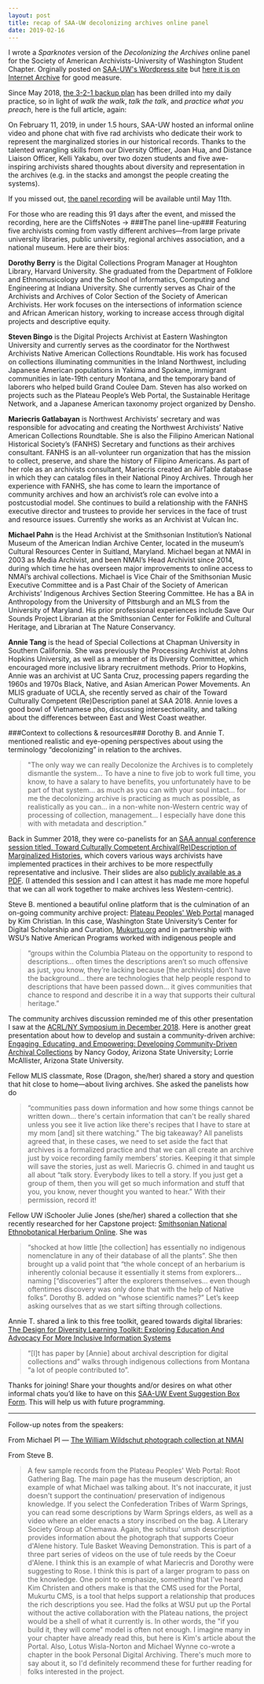 ```yaml
---
layout: post
title: recap of SAA-UW decolonizing archives online panel 
date: 2019-02-16
---
```

I wrote a _Sparknotes_ version of the _Decolonizing the Archives_ online panel for the Society of American Archivists-University of Washington Student Chapter. Orginally posted on [SAA-UW's Wordpress site](https://saauw.wordpress.com/2019/02/16/recap-saa-uw-decolonizing-archives-online-panel/) but [here it is on Internet Archive](https://web.archive.org/web/20190310153943/https://saauw.wordpress.com/2019/02/16/recap-saa-uw-decolonizing-archives-online-panel/) for good measure. 

Since May 2018, [the 3-2-1 backup plan](http://preservethispodcast.org/assets/PreserveThisPodcast_Zine_Online.pdf#page=10) has been drilled into my daily practice, so in light of _walk the walk_, _talk the talk_, and 
_practice what you preach_, here is the full article, again:

On February 11, 2019, in under 1.5 hours, SAA-UW hosted an informal online video and phone chat with five rad archivists who dedicate their work to represent the marginalized stories in our historical records. Thanks to the talented wrangling skills from our Diversity Officer, Joan Hua, and Distance Liaison Officer, Kelli Yakabu, over two dozen students and five awe-inspiring archivists shared thoughts about diversity and representation in the archives (e.g. in the stacks and amongst the people creating the systems).

If you missed out, [the panel recording](https://washington.zoom.us/recording/play/SxaRWHlvAZLAOi9S3pbCceCi8UDOYV7FEFM0iHdBbeGDXz3TUfYRf-DL0l-Zz-qT?continueMode=true) will be available until May 11th. 

For those who are reading this 91 days after the event, and missed the recording, here are the CliffsNotes → 
###The panel line-up###
Featuring five archivists coming from vastly different archives—from large private university libraries, public university, regional archives association, and a national museum. Here are their bios:

**Dorothy Berry** is the Digital Collections Program Manager at Houghton Library, Harvard University. She graduated from the Department of Folklore and Ethnomusicology and the School of Informatics, Computing and Engineering at Indiana University. She currently serves as Chair of the Archivists and Archives of Color Section of the Society of American Archivists. Her work focuses on the intersections of information science and African American history, working to increase access through digital projects and descriptive equity.

**Steven Bingo** is the Digital Projects Archivist at Eastern Washington University and currently serves as the coordinator for the Northwest Archivists Native American Collections Roundtable. His work has focused on collections illuminating communities in the Inland Northwest, including Japanese American populations in Yakima and Spokane, immigrant communities in late-19th century Montana, and the temporary band of laborers who helped build Grand Coulee Dam. Steven has also worked on projects such as the Plateau People’s Web Portal, the Sustainable Heritage Network, and a Japanese American taxonomy project organized by Densho.

**Mariecris Gatlabayan** is Northwest Archivists’ secretary and was responsible for advocating and creating the Northwest Archivists’ Native American Collections Roundtable. She is also the Filipino American National Historical Society’s (FANHS) Secretary and functions as their archives consultant. FANHS is an all-volunteer run organization that has the mission to collect, preserve, and share the history of Filipino Americans. As part of her role as an archivists consultant, Mariecris created an AirTable database in which they can catalog files in their National Pinoy Archives. Through her experience with FANHS, she has come to learn the importance of community archives and how an archivist’s role can evolve into a postcustodial model. She continues to build a relationship with the FANHS executive director and trustees to provide her services in the face of trust and resource issues. Currently she works as an Archivist at Vulcan Inc.

**Michael Pahn** is the Head Archivist at the Smithsonian Institution’s National Museum of the American Indian Archive Center, located in the museum’s Cultural Resources Center in Suitland, Maryland. Michael began at NMAI in 2003 as Media Archivist, and been NMAI’s Head Archivist since 2014, during which time he has overseen major improvements to online access to NMAI’s archival collections. Michael is Vice Chair of the Smithsonian Music Executive Committee and is a Past Chair of the Society of American Archivists’ Indigenous Archives Section Steering Committee. He has a BA in Anthropology from the University of Pittsburgh and an MLS from the University of Maryland. His prior professional experiences include Save Our Sounds Project Librarian at the Smithsonian Center for Folklife and Cultural Heritage, and Librarian at The Nature Conservancy.

**Annie Tang** is the head of Special Collections at Chapman University in Southern California. She was previously the Processing Archivist at Johns Hopkins University, as well as a member of its Diversity Committee, which encouraged more inclusive library recruitment methods. Prior to Hopkins, Annie was an archivist at UC Santa Cruz, processing papers regarding the 1960s and 1970s Black, Native, and Asian American Power Movements. An MLIS graduate of UCLA, she recently served as chair of the Toward Culturally Competent (Re)Description panel at SAA 2018. Annie loves a good bowl of Vietnamese pho, discussing intersectionality, and talking about the differences between East and West Coast weather.

###Context to collections & resources###
Dorothy B. and Annie T. mentioned realistic and eye-opening perspectives about using the terminology “decolonizing” in relation to the archives. 
>"The only way we can really Decolonize the Archives is to completely dismantle the system… To have a nine to five job to work full time, you know, to have a salary to have benefits, you unfortunately have to be part of that system… as much as you can with your soul intact… for me the decolonizing archive is practicing as much as possible, as realistically as you can… in a non-white non-Western centric way of processing of collection, management… I especially have done this with with metadata and description.” 

Back in Summer 2018, they were co-panelists for an [SAA annual conference session titled, Toward Culturally Competent Archival(Re)Description of Marginalized Histories](https://archives2018.sched.com/event/ESld/101-toward-culturally-competent-archival-redescription-of-marginalized-histories), which covers various ways archivists have implemented practices in their archives to be more respectfully representative and inclusive. Their slides are also [publicly available as a PDF](https://schd.ws/hosted_files/archives2018/b4/s101_slides.pdf). (I attended this session and I can attest it has made me more hopeful that we can all work together to make archives less Western-centric).

Steve B. mentioned a beautiful online platform that is the culmination of an on-going community archive project: [Plateau Peoples' Web Portal](https://plateauportal.libraries.wsu.edu) managed by Kim Christian. In this case, Washington State University’s Center for Digital Scholarship and Curation, [Mukurtu.org](http://mukurtu.org/) and in partnership with WSU’s Native American Programs worked with indigenous people and 
>“groups within the Columbia Plateau on the opportunity to respond to descriptions… often times the descriptions aren’t so much offensive as just, you know, they’re lacking because [the archivists] don’t have the background… there are technologies that help people respond to descriptions that have been passed down… it gives communities that chance to respond and describe it in a way that supports their cultural heritage.”

The community archives discussion reminded me of this other presentation I saw at the [ACRL/NY Symposium in December 2018](https://acrlny2018symposium.wordpress.com/program/). Here is another great presentation about how to develop and sustain a community-driven archive: [Engaging, Educating, and Empowering: Developing Community-Driven Archival Collections](https://drive.google.com/file/d/1z3RsqUNRDxusu5jInjmsGW1OAOy6otes/view) by Nancy Godoy, Arizona State University; Lorrie McAllister, Arizona State University.

Fellow MLIS classmate, Rose (Dragon, she/her) shared a story and question that hit close to home—about living archives. She asked the panelists how do 
>“communities pass down information and how some things cannot be written down… there's certain information that can't be really shared unless you see it live action like there's recipes that I have to stare at my mom [and] sit there watching.”
The big takeaway? All panelists agreed that, in these cases, we need to set aside the fact that archives is a formalized practice and that we can all create an archive just by voice recording family members’ stories. Keeping it that simple will save the stories, just as well. 
Mariecris G. chimed in and taught us all about 
>“talk story. Everybody likes to tell a story. If you just get a group of them, then you will get so much information and stuff that you, you know, never thought you wanted to hear.” 
With their permission, record it!

Fellow UW iSchooler Julie Jones (she/her) shared a collection that she recently researched for her Capstone project: [Smithsonian National Ethnobotanical Herbarium Online](https://neho.si.edu). 
She was 
>“shocked at how little [the collection] has essentially no indigenous nomenclature in any of their database of all the plants”. She then brought up a valid point that “the whole concept of an herbarium is inherently colonial because it essentially it stems from explorers… naming [“discoveries”] after the explorers themselves… even though oftentimes discovery was only done that with the help of Native folks”.
Dorothy B. added on 
>“whose scientific names?” 
Let’s keep asking ourselves that as we start sifting through collections.

Annie T. shared a link to this free toolkit, geared towards digital libraries: [The Design for Diversity Learning Toolkit: Exploring Education And Advocacy For More Inclusive Information Systems](https://des4div.library.northeastern.edu/)
>“[I]t has paper by [Annie] about archival description for digital collections and” walks through indigenous collections from Montana “a lot of people contributed to”. 

Thanks for joining! Share your thoughts and/or desires on what other informal chats you’d like to have on this [SAA-UW Event Suggestion Box Form](https://docs.google.com/forms/d/e/1FAIpQLScBCVqvMVYCaWr7yfQpb47CBZaq2eykSuhTzksLQUzK_kHHiA/viewform). This will help us with future programming.

------

Follow-up notes from the speakers:

From Michael Pl — [The William Wildschut photograph collection at NMAI](https://sova.si.edu/record/NMAI.AC.001.033)

From Steve B.
>A few sample records from the Plateau Peoples' Web Portal:
Root Gathering Bag. The main page has the museum description, an example of what Michael was talking about. It's not inaccurate, it just doesn't support the continuation/ preservation of indigenous knowledge. If you select the Confederation Tribes of Warm Springs, you can read some descriptions by Warm Springs elders, as well as a video where an elder enacts a story inscribed on the bag.
>A Literary Society Group at Chemawa. Again, the schitsu' umsh description provides information about the photograph that supports Coeur d'Alene history.
Tule Basket Weaving Demonstration. This is part of a three part series of videos on the use of tule reeds by the Coeur d'Alene. I think this is an example of what Mariecris and Dorothy were suggesting to Rose. I think this is part of a larger program to pass on the knowledge.
>One point to emphasize, something that I've heard Kim Christen and others make is that the CMS used for the Portal, Mukurtu CMS, is a tool that helps support a relationship that produces the rich descriptions you see. Had the folks at WSU put up the Portal without the active collaboration with the Plateau nations, the project would be a shell of what it currently is. In other words, the "if you build it, they will come" model is often not enough. I imagine many in your chapter have already read this, but here is Kim's article about the Portal. 
Also, Lotus Wisla-Norton and Michael Wynne co-wrote a chapter in the book Personal Digital Archiving. There's much more to say about it, so I'd definitely recommend these for further reading for folks interested in the project.

